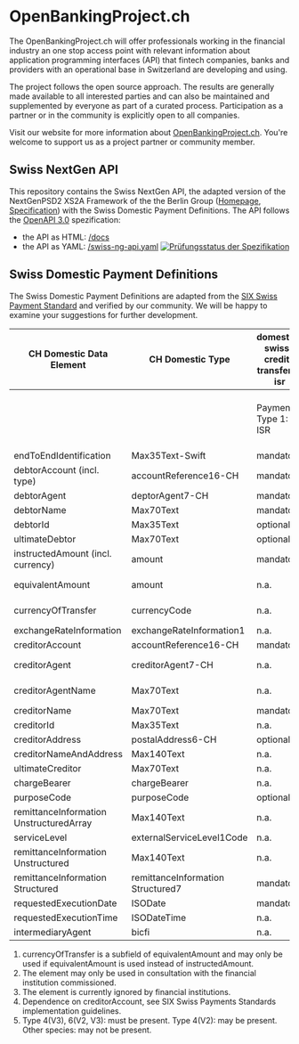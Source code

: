 # OpenBankingProject.ch

The OpenBankingProject.ch will offer professionals working in the financial industry an one stop access point with relevant information about application programming interfaces (API) that fintech companies, banks and providers with an operational base in Switzerland are developing and using.

The project follows the open source approach. The results are generally made available to all interested parties and can also be maintained and supplemented by everyone as part of a curated process. Participation as a partner or in the community is explicitly open to all companies.

Visit our website for more information about [OpenBankingProject.ch](https://www.openbankingproject.ch). You're welcome to support us as a project partner or community member.


## Swiss NextGen API

This repository contains the Swiss NextGen API, the adapted version of the NextGenPSD2 XS2A Framework of the the Berlin Group ([Homepage](https://www.berlin-group.org/nextgenpsd2-downloads), [Specification](https://openbankingproject-ch.github.io/obp-apis/berlin-group.html)) with the Swiss Domestic Payment Definitions. The API
follows the [OpenAPI 3.0](https://github.com/OAI/OpenAPI-Specification/blob/master/versions/3.0.2.md)
spezification:
* the API as HTML: [/docs](https://openbankingproject-ch.github.io/obp-apis)
* the API as YAML: [/swiss-ng-api.yaml](https://github.com/openbankingproject-ch/obp-apis/raw/master/swiss-ng-api.yaml)
[![Prüfungsstatus der Spezifikation](https://travis-ci.com/openbankingproject-ch/obp-apis.svg?branch=master "Prüfungsstatus der Spezifikation")](https://travis-ci.com/openbankingproject-ch/obp-apis)

## Swiss Domestic Payment Definitions

The Swiss Domestic Payment Definitions are adapted from the [SIX Swiss Payment Standard](https://www.six-group.com/interbank-clearing/en/home/standardization/iso-payments/customer-bank/implementation-guidelines.html) and verified by our community. We will be happy to examine your suggestions for further development.

| CH Domestic Data Element                | CH Domestic Type                  | domestic-swiss-credit-transfers-isr | domestic-swiss-credit-transfers                 | domestic-swiss-foreign-credit-transfers | sepa-credit-transfers        | cross-border-credit-transfers | 
| --------------------------------------- | --------------------------------- | ----------------------------------- | ----------------------------------------------- | --------------------------------------- | ---------------------------- | ----------------------------- |
|                                         |                                   | Payment Type 1: ISR                 | Payment Type 2: IBAN/postal account and IID/BIC | Payment Type 4: Foreign currency        | Payment Type 5: Foreign SEPA | Payment Type 6: Foreign       |
| endToEndIdentification                  | Max35Text-Swift                   | mandatory                           | mandatory                                       | mandatory                               | mandatory                    | mandatory                     |
| debtorAccount (incl. type)              | accountReference16-CH             | mandatory                           | mandatory                                       | mandatory                               | mandatory                    | mandatory                     |
| debtorAgent                             | deptorAgent7-CH                   | mandatory                           | mandatory                                       | mandatory                               | mandatory                    | optional                      |
| debtorName                              | Max70Text                         | mandatory                           | mandatory                                       | mandatory                               | mandatory                    | mandatory                     |
| debtorId                                | Max35Text                         | optional 3)                         | optional 3)                                     | optional 3)                             | optional 3)                  | optional 3)                   |
| ultimateDebtor                          | Max70Text                         | optional                            | optional                                        | optional                                | optional                     | optional                      |
| instructedAmount (incl. currency)       | amount                            | mandatory                           | dependent 1)                                    | dependent 1)                            | dependent 1)                 | dependent 1)                  |
| equivalentAmount                        | amount                            | n.a.                                | dependent 1)                                    | dependent 1)                            | dependent 1)                 | dependent 1)                  |
| currencyOfTransfer                      | currencyCode                      | n.a.                                | dependent 1)                                    | dependent 1)                            | dependent 1)                 | dependent 1)                  |
| exchangeRateInformation                 | exchangeRateInformation1          | n.a.                                | optional 2)                                     | optional 2)                             | optional 2)                  | optional 2)                   |
| creditorAccount                         | accountReference16-CH             | mandatory                           | mandatory                                       | mandatory                               | mandatory                    | mandatory                     |
| creditorAgent                           | creditorAgent7-CH                 | n.a.                                | dependent 4)                                    | mandatory                               | optional                     | dependent 4)                  |
| creditorAgentName                       | Max70Text                         | n.a.                                | n.a.                                            | dependent 5)                            | n.a.                         | dependent 5)                  |
| creditorName                            | Max70Text                         | mandatory                           | mandatory                                       | mandatory                               | mandatory                    | mandatory                     |
| creditorId                              | Max35Text                         | n.a.                                | optional                                        | optional                                | optional                     | optional                      |
| creditorAddress                         | postalAddress6-CH                 | optional                            | optional                                        | optional                                | optional                     | optional                      |
| creditorNameAndAddress                  | Max140Text                        | n.a.                                | dependent                                       | dependent                               | dependent                    | dependent                     |
| ultimateCreditor                        | Max70Text                         | n.a.                                | optional                                        | optional                                | optional                     | optional                      |
| chargeBearer                            | chargeBearer                      | n.a.                                | optional                                        | optional                                | mandatory                    | optional                      |
| purposeCode                             | purposeCode                       | optional                            | optional                                        | optional                                | optional                     | optional                      |
| remittanceInformation UnstructuredArray | Max140Text                        | n.a.                                | n.a.                                            | n.a.                                    | n.a.                         | n.a.                          |
| serviceLevel                            | externalServiceLevel1Code         | n.a.                                | optional                                        | optional                                | mandatory                    | optional                      |
| remittanceInformation Unstructured      | Max140Text                        | n.a.                                | optional                                        | optional                                | optional                     | optional                      |
| remittanceInformation Structured        | remittanceInformation Structured7 | mandatory                           | optional                                        | optional                                | optional                     | optional                      |
| requestedExecutionDate                  | ISODate                           | mandatory                           | mandatory                                       | mandatory                               | mandatory                    | mandatory                     |
| requestedExecutionTime                  | ISODateTime                       | n.a.                                | n.a.                                            | n.a.                                    | n.a.                         | n.a.                          |
| intermediaryAgent                       | bicfi                             | n.a.                                | n.a.                                            | optional 2)                             | n.a.                         | optional 2)                   |
 
1) currencyOfTransfer is a subfield of equivalentAmount and may only be used if equivalentAmount is used instead of instructedAmount.
2) The element may only be used in consultation with the financial institution commissioned.
3) The element is currently ignored by financial institutions.
4) Dependence on creditorAccount, see SIX Swiss Payments Standards implementation guidelines.
5) Type 4(V3), 6(V2, V3): must be present. Type 4(V2): may be present. Other species: may not be present.
